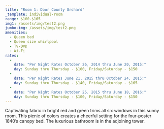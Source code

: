 ```yaml
---
title: "Room 1: Door County Orchard"
_template: individual-room
range: $100-$165
img1: /assets/img/test2.png
jumbo-img: /assets/img/test2.png
amenities:
  - Queen bed
  - Queen size whirlpool
  - TV-DVD
  - Wi-Fi
rates:
  -
    date: "Per Night Rates October 26, 2014 thru June 20, 2015:"
    day: Sunday thru Thursday - $100, Friday/Saturday - $150
  -
    date: "Per Night Rates June 21, 2015 thru October 24, 2015:"
    day: Sunday thru Thursday - $140, Friday/Saturday - $165
  -
    date: "Per Night Rates October 25, 2015 thru June 18, 2016:"
    day: Sunday thru Thursday - $100, Friday/Saturday - $150
---
```


Captivating fabric in bright red and green trims all six windows in this sunny room. This picnic of colors creates a cheerful setting for the four-poster 1840’s canopy bed. The luxurious bathroom is in the adjoining tower.
